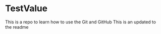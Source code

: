 TestValue
=========
This is a repo to learn how to use the Git and GitHub
This is an updated to the readme

